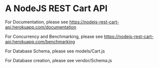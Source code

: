 # A NodeJS REST Cart API

For Documentation, please see https://nodejs-rest-cart-api.herokuapp.com/documentation

For Concurrency and Benchmarking, please see https://nodejs-rest-cart-api.herokuapp.com/benchmarking

For Database Schema, please see models/Cart.js

For Database creation, please see vendor/Schema.js
